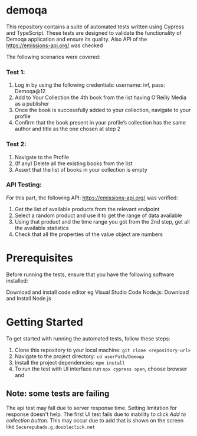 # demoqa

This repository contains a suite of automated tests written using Cypress and TypeScript. These tests are designed to validate the functionality of Demoqa application and ensure its quality. Also API of the https://emissions-api.org/ was checked

The following scenarios were covered:

### Test 1:
1. Log in by using the following credentials: username: ivf, pass: Demoqa@12
2. Add to Your Collection the 4th book from the list having O'Reilly Media as a
publisher
3. Once the book is successfully added to your collection, navigate to your profile
4. Confirm that the book present in your profile’s collection has the same author and
title as the one chosen at step 2

### Test 2:
1. Navigate to the Profile
2. (If any) Delete all the existing books from the list
3. Assert that the list of books in your collection is empty

### API Testing:
For this part, the following API: https://emissions-api.org/ was verified:
1. Get the list of available products from the relevant endpoint
2. Select a random product and use it to get the range of data available
3. Using that product and the time range you got from the 2nd step, get all the available statistics
4. Check that all the properties of the value object are numbers

# Prerequisites
Before running the tests, ensure that you have the following software installed:

Download and install code editor eg Visual Studio Code
Node.js: Download and Install Node.js

# Getting Started
To get started with running the automated tests, follow these steps:

1. Clone this repository to your local machine: `git clone <repository-url>`
2. Navigate to the project directory: `cd userPath/Demoqa`
3. Install the project dependencies: `npm install`
4. To run the test with UI interface run `npx cypress open`, choose browser and

## Note: some tests are failing
The api test may fall due to server response time. Setting limitation for response doesn't help.
The first UI test fails due to inability to click *Add to collection button*. This may occur due to add that is shown on the screen like `Securepubads.g.doubleclick.net`